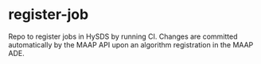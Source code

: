 # register-job

Repo to register jobs in HySDS by running CI. Changes are committed automatically by the MAAP API upon an algorithm registration in the MAAP ADE.
